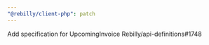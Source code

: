 ```yaml
---
"@rebilly/client-php": patch
---
```


Add specification for UpcomingInvoice Rebilly/api-definitions#1748
